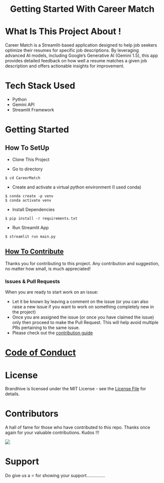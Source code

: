<h1 align="center">Getting Started With Career Match</h1> 



# What Is This Project About !

Career Match is a Streamlit-based application designed to help job seekers optimize their resumes for specific job descriptions. 
By leveraging advanced AI models, including Google’s Generative AI (Gemini 1.5), this app provides detailed feedback on how well a resume matches a given job description and offers actionable insights for improvement.


# Tech Stack Used
- Python
- Gemini API
- Streamlit Framework


# Getting Started
## How To SetUp
- Clone This Project

- Go to directory
```
$ cd CareerMatch
```
- Create and activate a virtual python environment (I used conda)
```
$ conda create -p venv
$ conda activate venv
```
- Install Dependencies
```
$ pip install -r requirements.txt
```
- Run Streamlit App
```
$ streamlit run main.py
```
## [How To Contribute](CONTRIBUTION%20GUIDE.md)
Thanks you for contributing to this project. Any contribution and suggestion, no matter how small, is much appreciated!
<br>
### Issues & Pull Requests
When you are ready to start work on an issue:
- Let it be known by leaving a comment on the issue (or you can also raise a new issue if you want to work on something completely new in the project)
- Once you are assigned the issue (or once you have claimed the issue) only then proceed to make the Pull Request. This will help avoid multiple PRs pertaining to the same issue.
- Please check out the [contribution guide](CONTRIBUTION%20GUIDE.md)

# [Code of Conduct](CODE%20OF%20CONDUCT.md)
# License
Brandhive is licensed under the MIT License - see the [License File](LICENSE) for details.

# Contributors
A hall of fame for those who have contributed to this repo. Thanks once again for your valuable contributions. Kudos !!!
<br>

<a href="https://github.com/vedprakashnautiyal/CareerMatch/graphs/contributors">
  <img src="https://contrib.rocks/image?repo=vedprakashnautiyal/CareerMatch" />
</a>

# Support
Do give us a ⭐️ for showing your support...............
